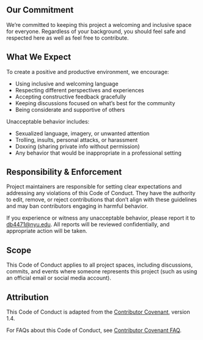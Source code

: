 ## Our Commitment  

We’re committed to keeping this project a welcoming and inclusive space for everyone. Regardless of your background, you should feel safe and respected here as well as feel free to contribute.  

## What We Expect  

To create a positive and productive environment, we encourage:  

- Using inclusive and welcoming language  
- Respecting different perspectives and experiences  
- Accepting constructive feedback gracefully  
- Keeping discussions focused on what’s best for the community  
- Being considerate and supportive of others  

Unacceptable behavior includes:  

- Sexualized language, imagery, or unwanted attention  
- Trolling, insults, personal attacks, or harassment  
- Doxxing (sharing private info without permission)  
- Any behavior that would be inappropriate in a professional setting  

## Responsibility & Enforcement  

Project maintainers are responsible for setting clear expectations and addressing any violations of this Code of Conduct. They have the authority to edit, remove, or reject contributions that don’t align with these guidelines and may ban contributors engaging in harmful behavior.  

If you experience or witness any unacceptable behavior, please report it to [db4471@nyu.edu](mailto:db4471@nyu.edu). All reports will be reviewed confidentially, and appropriate action will be taken.  

## Scope  

This Code of Conduct applies to all project spaces, including discussions, commits, and events where someone represents this project (such as using an official email or social media account).  

## Attribution  

This Code of Conduct is adapted from the [Contributor Covenant](https://www.contributor-covenant.org/version/1/4/code-of-conduct.html), version 1.4.  

For FAQs about this Code of Conduct, see [Contributor Covenant FAQ](https://www.contributor-covenant.org/faq).  
